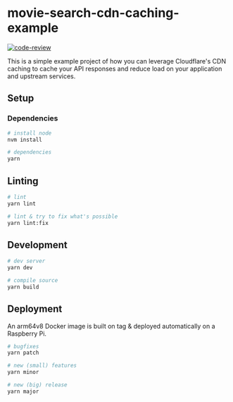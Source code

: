 # movie-search-cdn-caching-example

[![code-review](https://github.com/wouterds/movie-search-cdn-caching-example/workflows/code-review/badge.svg)](https://github.com/wouterds/movie-search-cdn-caching-example/actions/workflows/code-review.yml)

This is a simple example project of how you can leverage Cloudflare's CDN caching to cache your API responses and reduce load on your application and upstream services.

## Setup

### Dependencies

```bash
# install node
nvm install

# dependencies
yarn
```

## Linting

```bash
# lint
yarn lint

# lint & try to fix what's possible
yarn lint:fix
```

## Development

```bash
# dev server
yarn dev

# compile source
yarn build
```

## Deployment

An arm64v8 Docker image is built on tag & deployed automatically on a Raspberry Pi.

```bash
# bugfixes
yarn patch

# new (small) features
yarn minor

# new (big) release
yarn major
```
